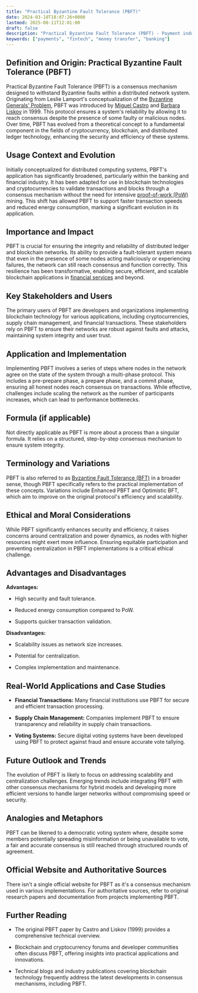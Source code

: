 ```yaml
---
title: "Practical Byzantine Fault Tolerance (PBFT)"
date: 2024-03-10T18:07:26+0000
lastmod: 2025-08-11T12:01:00
draft: false
description: "Practical Byzantine Fault Tolerance (PBFT) - Payment industry knowledge and insights"
keywords: ["payments", "fintech", "money transfer", "banking"]
---
```


## Definition and Origin: Practical Byzantine Fault Tolerance (PBFT)

Practical Byzantine Fault Tolerance (PBFT) is a consensus mechanism designed to withstand Byzantine faults within a distributed network system. Originating from Leslie Lamport's conceptualization of the [Byzantine Generals' Problem](https://faisalkhanllc.xyz/resources/payments-wiki/b/byzantine-generals-problem/), PBFT was introduced by [Miguel Castro](https://scholar.google.co.uk/citations?user=0z_G4VkAAAAJ&hl=en) and [Barbara Liskov](https://en.wikipedia.org/wiki/Barbara_Liskov) in 1999. This protocol ensures a system's reliability by allowing it to reach consensus despite the presence of some faulty or malicious nodes. Over time, PBFT has evolved from a theoretical concept to a fundamental component in the fields of cryptocurrency, blockchain, and distributed ledger technology, enhancing the security and efficiency of these systems.

## Usage Context and Evolution

Initially conceptualized for distributed computing systems, PBFT's application has significantly broadened, particularly within the banking and financial industry. It has been adapted for use in blockchain technologies and cryptocurrencies to validate transactions and blocks through a consensus mechanism without the need for intensive [proof-of-work (PoW)](https://faisalkhanllc.xyz/resources/payments-wiki/p/proof-of-work-pow/) mining. This shift has allowed PBFT to support faster transaction speeds and reduced energy consumption, marking a significant evolution in its application.

## Importance and Impact

PBFT is crucial for ensuring the integrity and reliability of distributed ledger and blockchain networks. Its ability to provide a fault-tolerant system means that even in the presence of some nodes acting maliciously or experiencing failures, the network can still reach consensus and function correctly. This resilience has been transformative, enabling secure, efficient, and scalable blockchain applications in [financial services](https://faisalkhanllc.xyz/resources/payments-wiki/f/financial-services/) and beyond.

## Key Stakeholders and Users

The primary users of PBFT are developers and organizations implementing blockchain technology for various applications, including cryptocurrencies, supply chain management, and financial transactions. These stakeholders rely on PBFT to ensure their networks are robust against faults and attacks, maintaining system integrity and user trust.

## Application and Implementation

Implementing PBFT involves a series of steps where nodes in the network agree on the state of the system through a multi-phase protocol. This includes a pre-prepare phase, a prepare phase, and a commit phase, ensuring all honest nodes reach consensus on transactions. While effective, challenges include scaling the network as the number of participants increases, which can lead to performance bottlenecks.

## Formula (if applicable)

Not directly applicable as PBFT is more about a process than a singular formula. It relies on a structured, step-by-step consensus mechanism to ensure system integrity.

## Terminology and Variations

PBFT is also referred to as [Byzantine Fault Tolerance (BFT)](https://faisalkhanllc.xyz/resources/payments-wiki/b/byzantine-fault-tolerance-bft/) in a broader sense, though PBFT specifically refers to the practical implementation of these concepts. Variations include Enhanced PBFT and Optimistic BFT, which aim to improve on the original protocol's efficiency and scalability.

## Ethical and Moral Considerations

While PBFT significantly enhances security and efficiency, it raises concerns around centralization and power dynamics, as nodes with higher resources might exert more influence. Ensuring equitable participation and preventing centralization in PBFT implementations is a critical ethical challenge.

## Advantages and Disadvantages

**Advantages:**

- High security and fault tolerance.

- Reduced energy consumption compared to PoW.

- Supports quicker transaction validation.

**Disadvantages:**

- Scalability issues as network size increases.

- Potential for centralization.

- Complex implementation and maintenance.

## Real-World Applications and Case Studies

- **Financial Transactions:** Many financial institutions use PBFT for secure and efficient transaction processing.

- **Supply Chain Management:** Companies implement PBFT to ensure transparency and reliability in supply chain transactions.

- **Voting Systems:** Secure digital voting systems have been developed using PBFT to protect against fraud and ensure accurate vote tallying.

## Future Outlook and Trends

The evolution of PBFT is likely to focus on addressing scalability and centralization challenges. Emerging trends include integrating PBFT with other consensus mechanisms for hybrid models and developing more efficient versions to handle larger networks without compromising speed or security.

## Analogies and Metaphors

PBFT can be likened to a democratic voting system where, despite some members potentially spreading misinformation or being unavailable to vote, a fair and accurate consensus is still reached through structured rounds of agreement.

## Official Website and Authoritative Sources

There isn't a single official website for PBFT as it's a consensus mechanism used in various implementations. For authoritative sources, refer to original research papers and documentation from projects implementing PBFT.

## Further Reading

- The original PBFT paper by Castro and Liskov (1999) provides a comprehensive technical overview.

- Blockchain and cryptocurrency forums and developer communities often discuss PBFT, offering insights into practical applications and innovations.

- Technical blogs and industry publications covering blockchain technology frequently address the latest developments in consensus mechanisms, including PBFT.
